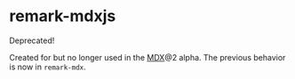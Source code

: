 # remark-mdxjs

Deprecated!

Created for but no longer used in the [MDX](https://mdxjs.com)@2 alpha.
The previous behavior is now in `remark-mdx`.

